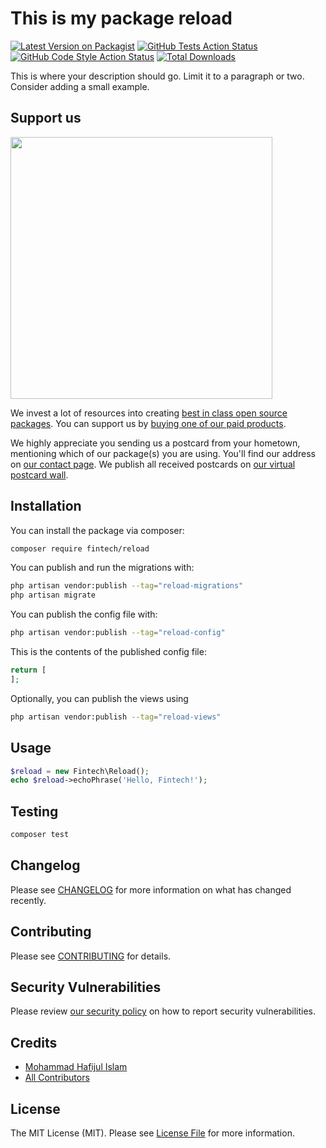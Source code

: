# This is my package reload

[![Latest Version on Packagist](https://img.shields.io/packagist/v/fintech/reload.svg?style=flat-square)](https://packagist.org/packages/fintech/reload)
[![GitHub Tests Action Status](https://img.shields.io/github/actions/workflow/status/fintech/reload/run-tests.yml?branch=main&label=tests&style=flat-square)](https://github.com/fintech/reload/actions?query=workflow%3Arun-tests+branch%3Amain)
[![GitHub Code Style Action Status](https://img.shields.io/github/actions/workflow/status/fintech/reload/fix-php-code-style-issues.yml?branch=main&label=code%20style&style=flat-square)](https://github.com/fintech/reload/actions?query=workflow%3A"Fix+PHP+code+style+issues"+branch%3Amain)
[![Total Downloads](https://img.shields.io/packagist/dt/fintech/reload.svg?style=flat-square)](https://packagist.org/packages/fintech/reload)

This is where your description should go. Limit it to a paragraph or two. Consider adding a small example.

## Support us

[<img src="https://github-ads.s3.eu-central-1.amazonaws.com/reload.jpg?t=1" width="419px" />](https://spatie.be/github-ad-click/reload)

We invest a lot of resources into creating [best in class open source packages](https://spatie.be/open-source). You can support us by [buying one of our paid products](https://spatie.be/open-source/support-us).

We highly appreciate you sending us a postcard from your hometown, mentioning which of our package(s) you are using. You'll find our address on [our contact page](https://spatie.be/about-us). We publish all received postcards on [our virtual postcard wall](https://spatie.be/open-source/postcards).

## Installation

You can install the package via composer:

```bash
composer require fintech/reload
```

You can publish and run the migrations with:

```bash
php artisan vendor:publish --tag="reload-migrations"
php artisan migrate
```

You can publish the config file with:

```bash
php artisan vendor:publish --tag="reload-config"
```

This is the contents of the published config file:

```php
return [
];
```

Optionally, you can publish the views using

```bash
php artisan vendor:publish --tag="reload-views"
```

## Usage

```php
$reload = new Fintech\Reload();
echo $reload->echoPhrase('Hello, Fintech!');
```

## Testing

```bash
composer test
```

## Changelog

Please see [CHANGELOG](CHANGELOG.md) for more information on what has changed recently.

## Contributing

Please see [CONTRIBUTING](CONTRIBUTING.md) for details.

## Security Vulnerabilities

Please review [our security policy](../../security/policy) on how to report security vulnerabilities.

## Credits

- [Mohammad Hafijul Islam](https://github.com/hafijul233)
- [All Contributors](../../contributors)

## License

The MIT License (MIT). Please see [License File](LICENSE.md) for more information.
